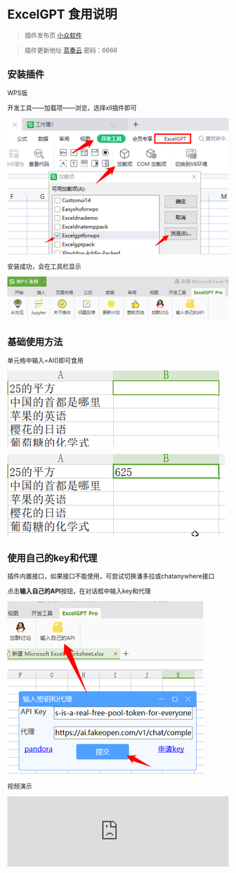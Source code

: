 # ExcelGPT 食用说明

> 插件发布页 [小众软件](https://meta.appinn.net/t/topic/43611)

> 插件更新地址 [蓝奏云](https://ifwz.lanzouw.com/b07dbq48f)  密码：6666

## 安装插件

WPS版

开发工具——加载项——浏览，选择xll插件即可

![](img/1.png)

安装成功，会在工具栏显示

![](img/2.png)

## 基础使用方法

单元格中输入=AI()即可食用

![](img/1.gif)

![](img/2.gif)

## 使用自己的key和代理

插件内置接口，如果接口不能使用，可尝试切换潘多拉或chatanywhere接口

点击**输入自己的API**按钮，在对话框中输入key和代理

![](img/3.png)

视频演示

<iframe frameborder="0" src="https://api.paugram.com/bili?bv=BV1V14y1173C&style=gray" style="height: 160px; width: 100%"></iframe>


